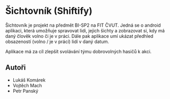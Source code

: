 # Šichtovník (Shiftify)

Šichtovník je projekt na předmět BI-SP2 na FIT ČVUT. 
Jedná se o android aplikaci, která umožňuje spravovat lidi, jejich šichty a zobrazovat si, kdy má daný člověk volno či je v práci. Dále pak aplikace umí ukázat předhled obsazeností (volno / je v prácí) lidí v daný datum.

Aplikace má za cíl zlepšít svolávání týmu dobrovolných hasičů k akci.


## Autoři

- Lukáš Komárek
- Vojtěch Mach
- Petr Panský